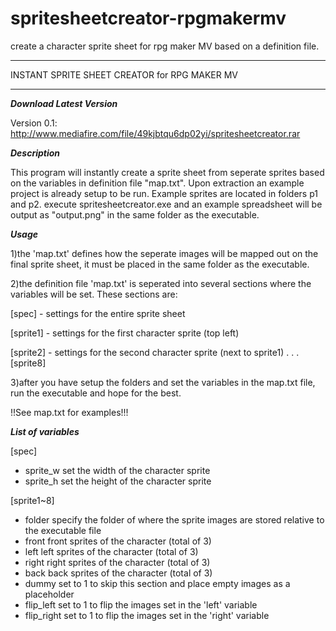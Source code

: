 # spritesheetcreator-rpgmakermv
create a character sprite sheet for rpg maker MV based on a definition file.

**********************************************
INSTANT SPRITE SHEET CREATOR for RPG MAKER MV
**********************************************

*******Download Latest Version*******

Version 0.1: http://www.mediafire.com/file/49kjbtqu6dp02yi/spritesheetcreator.rar

*******Description*******

This program will instantly create a sprite sheet from seperate sprites based on the variables in definition file "map.txt".
Upon extraction an example project is already setup to be run. Example sprites are located in folders p1 and p2. 
execute spritesheetcreator.exe and an example spreadsheet will be output as "output.png" in the same folder as the executable.

*******Usage*******

1)the 'map.txt' defines how the seperate images will be mapped out on the final sprite sheet, it must be placed in the same folder as the executable.

2)the definition file 'map.txt' is seperated into several sections where the variables will be set. These sections are:

[spec] - settings for the entire sprite sheet

[sprite1] - settings for the first character sprite (top left)

[sprite2] - settings for the second character sprite (next to sprite1)
.
.
.
[sprite8]

3)after you have setup the folders and set the variables in the map.txt file, run the executable and hope for the best.

!!See map.txt for examples!!!

*******List of variables*******

[spec]
* sprite_w	set the width of the character sprite
* sprite_h	set the height of the character sprite

[sprite1~8]
* folder		specify the folder of where the sprite images are stored relative to the executable file
* front		front sprites of the character (total of 3)
* left		left sprites of the character (total of 3)
* right		right sprites of the character (total of 3)
* back		back sprites of the character (total of 3)
* dummy		set to 1 to skip this section and place empty images as a placeholder
* flip_left	set to 1 to flip the images set in the 'left' variable
* flip_right	set to 1 to flip the images set in the 'right' variable
